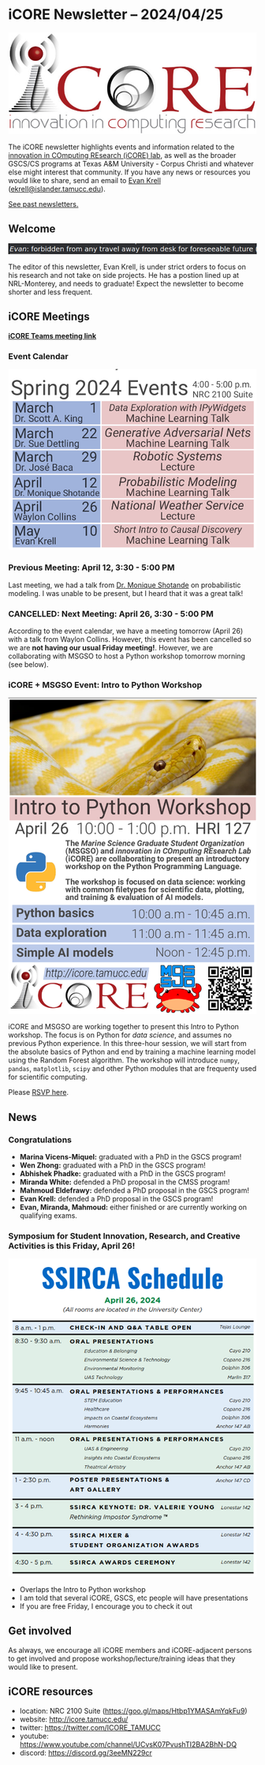 # iCORE Newsletter – 2024/04/25

![logo](../img/logo_plain_sm.jpg)

The iCORE newsletter highlights events and information related to the [innovation in COmputing REsearch (iCORE) lab](https://icore.tamucc.edu/),
as well as the broader GSCS/CS programs at Texas A&M University - Corpus Christi and whatever else might interest that community.
If you have any news or resources you would like to share, send an email to [Evan Krell](https://scholar.google.com/citations?user=jLuwYGAAAAAJ&hl=en) (ekrell@islander.tamucc.edu).

[See past newsletters.](https://github.com/ekrell/icore_website/tree/main/news)

## Welcome

![The situation](../img/situation.png)

The editor of this newsletter, Evan Krell, is under strict orders to focus on his research and not take on side projects. He has a postion lined up at NRL-Monterey, and needs to graduate! Expect the newsletter to become shorter and less frequent. 

## iCORE Meetings

**[iCORE Teams meeting link](https://teams.microsoft.com/l/meetup-join/19%3ameeting_MDdlZDBiMTgtYzVjNS00YjhhLWE5OTctY2Y5YzMyYTljNzU5%40thread.v2/0?context=%7b%22Tid%22%3a%2234cbfaf1-67a6-4781-a9ca-514eb2550b66%22%2c%22Oid%22%3a%22994c008b-0707-4f3c-8ac0-73b65e733430%22%7d)**

### Event Calendar

![Calendar](../img/icore_spring2024.png)

### Previous Meeting: April 12, 3:30 - 5:00 PM

Last meeting, we had a talk from [Dr. Monique Shotande](https://www.researchgate.net/profile/Monique-Shotande) on probabilistic modeling. I was unable to be present, but I heard that it was a great talk!

### CANCELLED: Next Meeting: April 26, 3:30 - 5:00 PM

According to the event calendar, we have a meeting tomorrow (April 26) with a talk from Waylon Collins. 
However, this event has been cancelled so we are **not having our usual Friday meeting!**. 
However, we are collaborating with MSGSO to host a Python workshop tomorrow morning (see below). 

### iCORE + MSGSO Event: Intro to Python Workshop

![Event flyer](../img/icore-msgso_python-workshop_spring2024.png)

iCORE and MSGSO are working together to present this Intro to Python workshop. The focus is on Python for _data science_, and assumes no previous Python experience. In this three-hour session, we will start from the absolute basics of Python and end by training a machine learning model using the Random Forest algorithm. The workshop will introduce `numpy`, `pandas`, `matplotlib`, `scipy` and other Python modules that are frequenty used for scientific computing. 

Please [RSVP here](https://tamucc.campuslabs.com/engage/event/10103109).

## News

### Congratulations

- **Marina Vicens-Miquel:** graduated with a PhD in the GSCS program!
- **Wen Zhong:** graduated with a PhD in the GSCS program!
- **Abhishek Phadke:** graduated with a PhD in the GSCS program!
- **Miranda White:** defended a PhD proposal in the CMSS program!
- **Mahmoud Eldefrawy:** defended a PhD proposal in the GSCS program!
- **Evan Krell:** defended a PhD proposal in the GSCS program!
- **Evan, Miranda, Mahmoud:** either finished or are currently working on qualifying exams. 

### Symposium for Student Innovation, Research, and Creative Activities is this Friday, April 26!

![SSIRCA Schedule](../img/ssicra2024.png)

- Overlaps the Intro to Python workshop
- I am told that several iCORE, GSCS, etc people will have presentations
- If you are free Friday, I encourage you to check it out

## Get involved

As always, we encourage all iCORE members and iCORE-adjacent persons to get involved and propose workshop/lecture/training ideas that they would like to present.

## iCORE resources

- location: NRC 2100 Suite (https://goo.gl/maps/Htbp1YMASAmYqkFu9)
- website: http://icore.tamucc.edu/
- twitter: https://twitter.com/ICORE_TAMUCC
- youtube: https://www.youtube.com/channel/UCvsK07PvushTI2BA2BhN-DQ
- discord: https://discord.gg/3eeMN229cr










